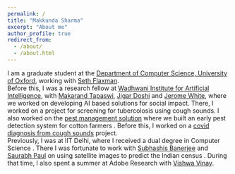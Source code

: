 ```yaml
---
permalink: /
title: "Makkunda Sharma"
excerpt: "About me"
author_profile: true
redirect_from: 
  - /about/
  - /about.html
---
```

I am a graduate student at the <a href="https://www.cs.ox.ac.uk/">Department of Computer Science, University of Oxford</a>, working with <a href="https://www.cs.ox.ac.uk/people/seth.flaxman/">Seth Flaxman</a>. <br />
Before this, I was a research fellow at <a href="https://www.wadhwaniai.org/">Wadhwani Institute for Artificial Intelligence</a>, with <a href="https://makarandtapaswi.github.io/">Makarand Tapaswi</a>, <a href="https://www.jigarkdoshi.com/">Jigar Doshi</a> and <a href="https://www.wadhwaniai.org/team/jerome-white/">Jerome White</a>, where we worked on developing AI based solutions for social impact. There, I worked on a project for screening for tubercolosis using cough sounds. I also worked on the <a href="https://www.wadhwaniai.org/programs/pest-management/">pest management solution</a> where we built an early pest detection system for cotton farmers . Before this, I worked on a <a href="https://www.wadhwaniai.org/programs/cough-against-covid/">covid diagnosis from cough sounds</a> project. <br />
Previously, I was at IIT Delhi, where I received a dual degree in Computer Science . There I was fortunate to work with <a href="https://www.cse.iitd.ac.in/~suban/">Subhashis Banerjee</a> and <a href="https://web.iitd.ac.in/~sbpaul/">Saurabh Paul</a> on using satellite images to predict the Indian census . During that time, I also spent a summer at Adobe Research with <a href="https://scholar.google.co.in/citations?user=Rr5yTX0AAAAJ&hl=en">Vishwa Vinay</a>.

<!-- Publications
======
  <ul>{% for post in site.publications %}
    {% include archive-single-cv.html %}
  {% endfor %}</ul> -->
